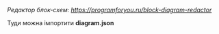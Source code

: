 *Редактор блок-схем: https://programforyou.ru/block-diagram-redactor*

Туди можна імпортити **diagram.json**